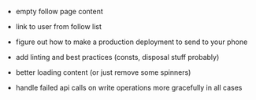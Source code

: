 - empty follow page content
- link to user from follow list

- figure out how to make a production deployment to send to your phone
- add linting and best practices (consts, disposal stuff probably)

- better loading content (or just remove some spinners)
- handle failed api calls on write operations more gracefully in all cases
